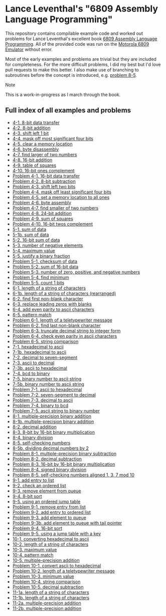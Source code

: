 # Lance Leventhal's "6809 Assembly Language Programming"
This repository contains compilable example code and worked out
problems for Lance Leventhal's excellent book [6809 Assembly Language Programming](https://colorcomputerarchive.com/repo/Documents/Books/6809%20Assembly%20Language%20Programming%20(Lance%20Leventhal).pdf).
All of the provided code was run on the [Motorola 6809 Emulator](https://6809.uk/) without error.

Most of the early examples and problems are trivial but they are
included for completeness. For the more difficult problems, I did
my best but I'd love pull requests to make this better. I also make
use of branching to subroutines before the concept is introduced,
e.g. [problem 8-5](chap08/problems/problem-8-5.asm?plain=1).

> [!NOTE]
> This is a work-in-progress as I march through the book.

## Full index of all examples and problems
* [4-1. 8-bit data transfer](./chap04/4-1.asm?plaintext=1)
* [4-2. 8-bit addition](./chap04/4-2.asm?plaintext=1)
* [4-3. shift left 1 bit](./chap04/4-3.asm?plaintext=1)
* [4-4. mask off most significant four bits](./chap04/4-4.asm?plaintext=1)
* [4-5. clear a memory location](./chap04/4-5.asm?plaintext=1)
* [4-6. byte disassembly](./chap04/4-6.asm?plaintext=1)
* [4-7. find larger of two numbers](./chap04/4-7.asm?plaintext=1)
* [4-8. 16-bit addition ](./chap04/4-8.asm?plaintext=1)
* [4-9. table of squares](./chap04/4-9.asm?plaintext=1)
* [4-10. 16-bit ones complement](./chap04/4-10.asm?plaintext=1)
* [Problem 4-1. 16-bit data transfer](./chap04/problems/problem-4-1.asm?plaintext=1)
* [Problem 4-2. 8-bit subtraction](./chap04/problems/problem-4-2.asm?plaintext=1)
* [Problem 4-3. shift left two bits](./chap04/problems/problem-4-3.asm?plaintext=1)
* [Problem 4-4. mask off least significant four bits](./chap04/problems/problem-4-4.asm?plaintext=1)
* [Problem 4-5. set a memory location to all ones](./chap04/problems/problem-4-5.asm?plaintext=1)
* [Problem 4-6. byte assembly](./chap04/problems/problem-4-6.asm?plaintext=1)
* [Problem 4-7. find smaller of two numbers](./chap04/problems/problem-4-7.asm?plaintext=1)
* [Problem 4-8. 24-bit addition](./chap04/problems/problem-4-8.asm?plaintext=1)
* [Problem 4-9. sum of squares](./chap04/problems/problem-4-9.asm?plaintext=1)
* [Problem 4-10. 16-bit twos complement](./chap04/problems/problem-4-10.asm?plaintext=1)
* [5-1. sum of data](./chap05/5-1.asm?plaintext=1)
* [5-1b. sum of data](./chap05/5-1b.asm?plaintext=1)
* [5-2. 16-bit sum of data](./chap05/5-2.asm?plaintext=1)
* [5-3. number of negative elements](./chap05/5-3.asm?plaintext=1)
* [5-4. maximum value](./chap05/5-4.asm?plaintext=1)
* [5-5. justify a binary fraction](./chap05/5-5.asm?plaintext=1)
* [Problem 5-1. checksum of data](./chap05/problems/problem-5-1.asm?plaintext=1)
* [Problem 5-2. sum of 16-bit data](./chap05/problems/problem-5-2.asm?plaintext=1)
* [Problem 5-3. number of zero, positive, and negative numbers](./chap05/problems/problem-5-3.asm?plaintext=1)
* [Problem 5-4. find minimum](./chap05/problems/problem-5-4.asm?plaintext=1)
* [Problem 5-5. count 1 bits](./chap05/problems/problem-5-5.asm?plaintext=1)
* [6-1. length of a string of characters](./chap06/6-1.asm?plaintext=1)
* [6-1b. length of a string of characters (rearranged)](./chap06/6-1b.asm?plaintext=1)
* [6-2. find first non-blank character](./chap06/6-2.asm?plaintext=1)
* [6-3. replace leading zeros with blanks](./chap06/6-3.asm?plaintext=1)
* [6-4. add even parity to ascii characters](./chap06/6-4.asm?plaintext=1)
* [6-5. pattern match](./chap06/6-5.asm?plaintext=1)
* [Problem 6-1. length of a teletypewriter message](./chap06/problems/problem-6-1.asm?plaintext=1)
* [Problem 6-2. find last non-blank character](./chap06/problems/problem-6-2.asm?plaintext=1)
* [Problem 6-3. truncate decimal string to integer form](./chap06/problems/problem-6-3.asm?plaintext=1)
* [Problem 6-4. check even parity in ascii characters](./chap06/problems/problem-6-4.asm?plaintext=1)
* [Problem 6-5. string comparison](./chap06/problems/problem-6-5.asm?plaintext=1)
* [7-1. hexadecimal to ascii](./chap07/7-1.asm?plaintext=1)
* [7-1b. hexadecimal to ascii](./chap07/7-1b.asm?plaintext=1)
* [7-2. decimal to seven-segment](./chap07/7-2.asm?plaintext=1)
* [7-3. ascii to decimal](./chap07/7-3.asm?plaintext=1)
* [7-3b. ascii to hexadecimal](./chap07/7-3b.asm?plaintext=1)
* [7-4. bcd to binary](./chap07/7-4.asm?plaintext=1)
* [7-5. binary number to ascii string](./chap07/7-5.asm?plaintext=1)
* [7-5b. binary number to ascii string](./chap07/7-5b.asm?plaintext=1)
* [Problem 7-1. ascii to hexadecimal](./chap07/problems/problem-7-1.asm?plaintext=1)
* [Problem 7-2. seven-segment to decimal](./chap07/problems/problem-7-2.asm?plaintext=1)
* [Problem 7-3. decimal to ascii](./chap07/problems/problem-7-3.asm?plaintext=1)
* [Problem 7-4. binary to bcd](./chap07/problems/problem-7-4.asm?plaintext=1)
* [Problem 7-5. ascii string to binary number](./chap07/problems/problem-7-5.asm?plaintext=1)
* [8-1. multiple-precision binary addition](./chap08/8-1.asm?plaintext=1)
* [8-1b. multiple-precision binary addition](./chap08/8-1b.asm?plaintext=1)
* [8-2. decimal addition](./chap08/8-2.asm?plaintext=1)
* [8-3. 8-bit by 16-bit binary multiplication](./chap08/8-3.asm?plaintext=1)
* [8-4. binary division](./chap08/8-4.asm?plaintext=1)
* [8-5. self-checking numbers](./chap08/8-5.asm?plaintext=1)
* [8-5b. dividing decimal numbers by 2](./chap08/8-5b.asm?plaintext=1)
* [Problem 8-1. multiple-precision binary subtraction](./chap08/problems/problem-8-1.asm?plaintext=1)
* [Problem 8-2. decimal subtraction](./chap08/problems/problem-8-2.asm?plaintext=1)
* [Problem 8-3. 16-bit by 16-bit binary multiplication](./chap08/problems/problem-8-3.asm?plaintext=1)
* [Problem 8-4. signed binary division](./chap08/problems/problem-8-4.asm?plaintext=1)
* [Problem 8-5. self-checking numbers aligned 1, 3, 7 mod 10](./chap08/problems/problem-8-5.asm?plaintext=1)
* [9-1. add entry to list](./chap09/9-1.asm?plaintext=1)
* [9-2. check an ordered list](./chap09/9-2.asm?plaintext=1)
* [9-3. remove element from queue](./chap09/9-3.asm?plaintext=1)
* [9-4. 8-bit sort](./chap09/9-4.asm?plaintext=1)
* [9-5. using an ordered jump table](./chap09/9-5.asm?plaintext=1)
* [Problem 9-1. remove entry from list](./chap09/problems/problem-9-1.asm?plaintext=1)
* [Problem 9-2. add entry to ordered list](./chap09/problems/problem-9-2.asm?plaintext=1)
* [Problem 9-3. add element to queue](./chap09/problems/problem-9-3.asm?plaintext=1)
* [Problem 9-3b. add element to queue with tail pointer](./chap09/problems/problem-9-3b.asm?plaintext=1)
* [Problem 9-4. 16-bit sort](./chap09/problems/problem-9-4.asm?plaintext=1)
* [Problem 9-5. using a jump table with a key](./chap09/problems/problem-9-5.asm?plaintext=1)
* [10-1. converting hexadecimal to ascii](./chap10/10-1.asm?plaintext=1)
* [10-2. length of a string of characters](./chap10/10-2.asm?plaintext=1)
* [10-3. maximum value](./chap10/10-3.asm?plaintext=1)
* [10-4. pattern match](./chap10/10-4.asm?plaintext=1)
* [10-5. multiple-precision addition](./chap10/10-5.asm?plaintext=1)
* [Problem 10-1. convert ascii to hexadecimal](./chap10/problems/problem-10-1.asm?plaintext=1)
* [Problem 10-2. length of a teletypewriter message](./chap10/problems/problem-10-2.asm?plaintext=1)
* [Problem 10-3. minimum value](./chap10/problems/problem-10-3.asm?plaintext=1)
* [Problem 10-4. string comparison](./chap10/problems/problem-10-4.asm?plaintext=1)
* [Problem 10-5. decimal subtraction](./chap10/problems/problem-10-5.asm?plaintext=1)
* [11-1a. length of a string of characters](./chap11/11-1a.asm?plaintext=1)
* [11-1b. length of a string of characters](./chap11/11-1b.asm?plaintext=1)
* [11-2a. multiple-precision addition](./chap11/11-2a.asm?plaintext=1)
* [11-2b. multiple-precision addition](./chap11/11-2b.asm?plaintext=1)
